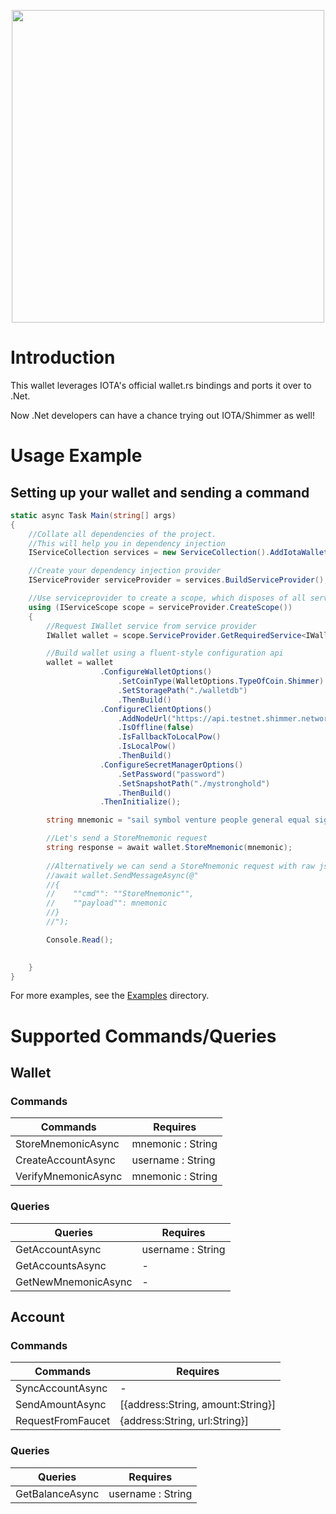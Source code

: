 <p align="center">
    <img src="https://user-images.githubusercontent.com/12537739/192513130-58bdd96d-60c7-4303-a8b1-949c301485ef.png" width="500" >
</p>

# Introduction

This wallet leverages IOTA's official wallet.rs bindings and ports it over to .Net.

Now .Net developers can have a chance trying out IOTA/Shimmer as well!

# Usage Example

## Setting up your wallet and sending a command

```cs
static async Task Main(string[] args)
{
    //Collate all dependencies of the project.
    //This will help you in dependency injection
    IServiceCollection services = new ServiceCollection().AddIotaWalletServices();

    //Create your dependency injection provider
    IServiceProvider serviceProvider = services.BuildServiceProvider();

    //Use serviceprovider to create a scope, which disposes of all services at end of scope
    using (IServiceScope scope = serviceProvider.CreateScope())
    {
        //Request IWallet service from service provider
        IWallet wallet = scope.ServiceProvider.GetRequiredService<IWallet>();

        //Build wallet using a fluent-style configuration api
        wallet = wallet
                    .ConfigureWalletOptions()
                        .SetCoinType(WalletOptions.TypeOfCoin.Shimmer)
                        .SetStoragePath("./walletdb")
                        .ThenBuild()
                    .ConfigureClientOptions()
                        .AddNodeUrl("https://api.testnet.shimmer.network")
                        .IsOffline(false)
                        .IsFallbackToLocalPow()
                        .IsLocalPow()
                        .ThenBuild()
                    .ConfigureSecretManagerOptions()
                        .SetPassword("password")
                        .SetSnapshotPath("./mystronghold")
                        .ThenBuild()
                    .ThenInitialize();

        string mnemonic = "sail symbol venture people general equal sight pencil slight muscle sausage faculty retreat decorate library all humor metal place mandate cake door disease dwarf";

        //Let's send a StoreMnemonic request
        string response = await wallet.StoreMnemonic(mnemonic);
        
        //Alternatively we can send a StoreMnemonic request with raw jsonified string
        //await wallet.SendMessageAsync(@"
        //{
        //    ""cmd"": ""StoreMnemonic"",
        //    ""payload"": mnemonic
        //}
        //");

        Console.Read();

        
    }
}
```

For more examples, see the [Examples](https://github.com/wireless90/IotaWallet.NET/tree/main/csharp/IotaWalletNet/IotaWalletNet.Main/Examples) directory.

# Supported Commands/Queries

## Wallet
### Commands

Commands  | Requires
------------- | -------------
StoreMnemonicAsync  | mnemonic : String
CreateAccountAsync | username : String
VerifyMnemonicAsync | mnemonic : String


### Queries

Queries | Requires
--------- | -----------
GetAccountAsync | username : String
GetAccountsAsync | -
GetNewMnemonicAsync | -

## Account

### Commands

Commands  | Requires
------------- | -------------
SyncAccountAsync     | -
SendAmountAsync | [{address:String, amount:String}]
RequestFromFaucet | {address:String, url:String}]

### Queries


Queries | Requires
--------- | -----------
GetBalanceAsync | username : String
